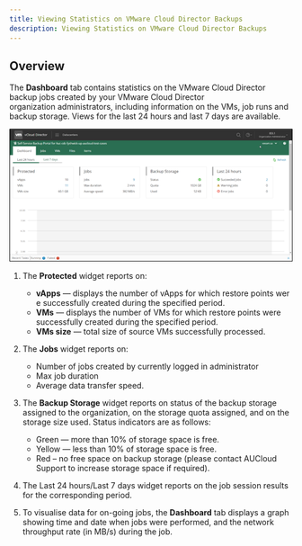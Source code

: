 ```yaml
---
title: Viewing Statistics on VMware Cloud Director Backups
description: Viewing Statistics on VMware Cloud Director Backups
---
```


## Overview

The **Dashboard** tab contains statistics on the VMware Cloud Director backup jobs created by your VMware Cloud Director organization administrators, including information on the VMs, job runs and backup storage. Views for the last 24 hours and last 7 days are available.

![Dashboard](./assets/stats_dashboard.png)

1. The **Protected** widget reports on:
    - **vApps** — displays the number of vApps for which restore points were successfully created during the specified period.
    - **VMs** — displays the number of VMs for which restore points were successfully created during the specified period.
    - **VMs size** — total size of source VMs successfully processed.

1. The **Jobs** widget reports on:
    - Number of jobs created by currently logged in administrator
    - Max job duration
    - Average data transfer speed.

1. The **Backup Storage** widget reports on status of the backup storage assigned to the organization, on the storage quota assigned, and on the storage size used. Status indicators are as follows:
    - Green — more than 10% of storage space is free.
    - Yellow — less than 10% of storage space is free.
    - Red – no free space on backup storage (please contact AUCloud Support to increase storage space if required).

1. The Last 24 hours/Last 7 days widget reports on the job session results for the corresponding period.

1. To visualise data for on-going jobs, the **Dashboard** tab displays a graph showing time and date when jobs were performed, and the network throughput rate (in MB/s) during the job.